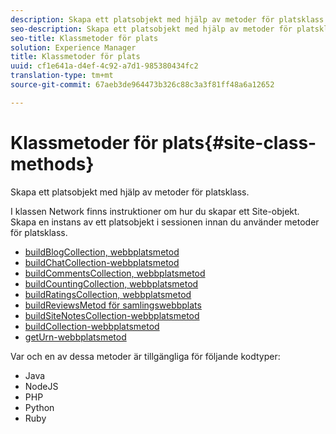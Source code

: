 ```yaml
---
description: Skapa ett platsobjekt med hjälp av metoder för platsklass.
seo-description: Skapa ett platsobjekt med hjälp av metoder för platsklass.
seo-title: Klassmetoder för plats
solution: Experience Manager
title: Klassmetoder för plats
uuid: cf1e641a-d4ef-4c92-a7d1-985380434fc2
translation-type: tm+mt
source-git-commit: 67aeb3de964473b326c88c3a3f81ff48a6a12652

---
```



# Klassmetoder för plats{#site-class-methods}

Skapa ett platsobjekt med hjälp av metoder för platsklass.

I klassen Network finns instruktioner om hur du skapar ett Site-objekt. Skapa en instans av ett platsobjekt i sessionen innan du använder metoder för platsklass.

* [buildBlogCollection, webbplatsmetod](../c-installing-libraries/r-buildblogcollection-site-method.md#r_buildblogcollection_site_method)
* [buildChatCollection-webbplatsmetod](../c-installing-libraries/r-buildchatcollection-site-method.md#r_buildchatcollection_site_method)
* [buildCommentsCollection, webbplatsmetod](../c-installing-libraries/r-buildcommentscollection-site-method.md#r_buildcommentscollection_site_method)
* [buildCountingCollection, webbplatsmetod](../c-installing-libraries/r-buildcountingcollection-site-method.md#r_buildcountingcollection_site_method)
* [buildRatingsCollection, webbplatsmetod](../c-installing-libraries/r-buildratingscollection-site-method.md#r_buildratingscollection_site_method)
* [buildReviewsMetod för samlingswebbplats](../c-installing-libraries/r-buildreviewscollection-site-method.md#r_buildreviewscollection_site_method)
* [buildSiteNotesCollection-webbplatsmetod](../c-installing-libraries/r-buildsitenotescollection-site-method.md#r_buildsitenotescollection_site_method)
* [buildCollection-webbplatsmetod](../c-installing-libraries/r-buildcollection-site-method.md#r_buildcollection_site_method)
* [getUrn-webbplatsmetod](../c-installing-libraries/r-geturn-site-method.md#r_geturn_site_method)

Var och en av dessa metoder är tillgängliga för följande kodtyper:

* Java
* NodeJS
* PHP
* Python
* Ruby

